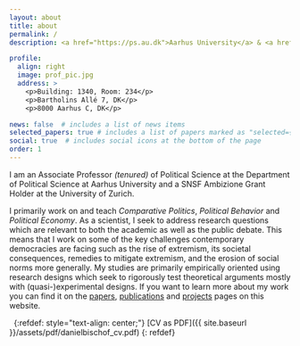 ```yaml
---
layout: about
title: about
permalink: /
description: <a href="https://ps.au.dk">Aarhus University</a> & <a href="https://www.ipz.uzh.ch/en.html">University of Zurich</a>. 

profile:
  align: right
  image: prof_pic.jpg
  address: >
    <p>Building: 1340, Room: 234</p>
    <p>Bartholins Allé 7, DK</p>
    <p>8000 Aarhus C, DK</p>

news: false  # includes a list of news items
selected_papers: true # includes a list of papers marked as "selected={true}"
social: true  # includes social icons at the bottom of the page
order: 1
---
```


I am an Associate Professor *(tenured)* of Political Science at the Department of Political Science at Aarhus University and a SNSF Ambizione Grant Holder at the University of Zurich. 

I primarily work on and teach *Comparative Politics*, *Political Behavior* and *Political Economy*. As a scientist, I seek to address research questions which are relevant to both the academic as well as the public debate. This means that I work on some of the key challenges contemporary democracies are facing such as the rise of extremism, its societal consequences, remedies to mitigate extremism, and the erosion of social norms more generally. My studies are primarily empirically oriented using research designs which seek to rigorously test theoretical arguments mostly with (quasi-)experimental designs. If you want to learn more about my work you can find it on the [papers](https://www.danbischof.com/papers/), [publications](https://www.danbischof.com/publications/) and [projects](https://www.danbischof.com/projects/) pages on this website.

&nbsp;
{:refdef: style="text-align: center;"}
[CV as PDF]({{ site.baseurl }}/assets/pdf/danielbischof_cv.pdf) 
{: refdef}
&nbsp;
